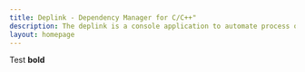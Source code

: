 ```yaml
---
title: Deplink - Dependency Manager for C/C++"
description: The deplink is a console application to automate process of downloading, building and linking dependencies in C/C++ projects. Deplink allows you to create your own packages which you can share within the company or make it public.
layout: homepage
---
```


Test **bold**
